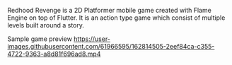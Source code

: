 Redhood Revenge is a 2D Platformer mobile game created with Flame Engine on top of Flutter. It is an action type game which consist of multiple levels built around a story.

Sample game preview
https://user-images.githubusercontent.com/61966595/162814505-2eef84ca-c355-4722-9363-a8d81f696ad8.mp4
